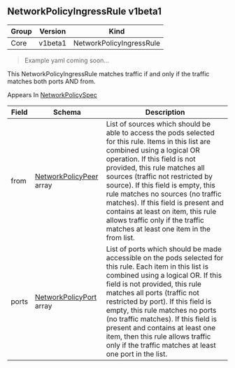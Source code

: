 ## NetworkPolicyIngressRule v1beta1

Group        | Version     | Kind
------------ | ---------- | -----------
Core | v1beta1 | NetworkPolicyIngressRule

> Example yaml coming soon...



This NetworkPolicyIngressRule matches traffic if and only if the traffic matches both ports AND from.

<aside class="notice">
Appears In  <a href="#networkpolicyspec-v1beta1">NetworkPolicySpec</a> </aside>

Field        | Schema     | Description
------------ | ---------- | -----------
from | [NetworkPolicyPeer](#networkpolicypeer-v1beta1) array | List of sources which should be able to access the pods selected for this rule. Items in this list are combined using a logical OR operation. If this field is not provided, this rule matches all sources (traffic not restricted by source). If this field is empty, this rule matches no sources (no traffic matches). If this field is present and contains at least on item, this rule allows traffic only if the traffic matches at least one item in the from list.
ports | [NetworkPolicyPort](#networkpolicyport-v1beta1) array | List of ports which should be made accessible on the pods selected for this rule. Each item in this list is combined using a logical OR. If this field is not provided, this rule matches all ports (traffic not restricted by port). If this field is empty, this rule matches no ports (no traffic matches). If this field is present and contains at least one item, then this rule allows traffic only if the traffic matches at least one port in the list.

